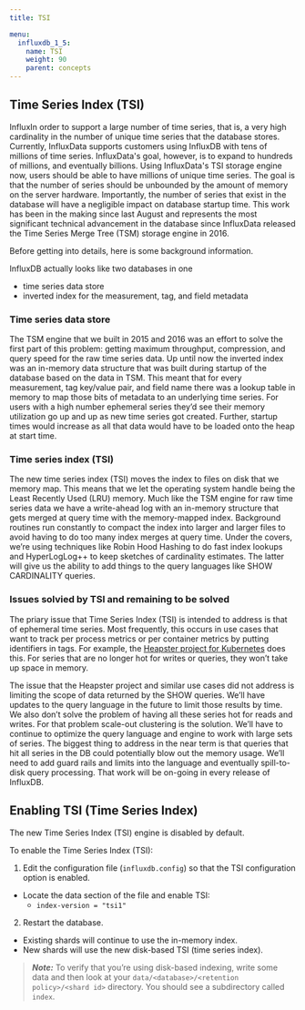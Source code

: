 ```yaml
---
title: TSI

menu:
  influxdb_1_5:
    name: TSI
    weight: 90
    parent: concepts
---
```


## Time Series Index (TSI)

InfluxIn order to support a large number of time series, that is, a very high cardinality in the number of unique time series that the database stores.
Currently, InfluxData supports customers using InfluxDB with tens of millions of time series. InfluxData's goal, however, is to expand to hundreds of millions, and eventually billions.
Using InfluxData's TSI storage engine now, users should be able to have millions of unique time series.
The goal is that the number of series should be unbounded by the amount of memory on the server hardware.
Importantly, the number of series that exist in the database will have a negligible impact on database startup time.
This work has been in the making since last August and represents the most significant technical advancement in the database since InfluxData released the Time Series Merge Tree (TSM) storage engine in 2016.

Before getting into details, here is some background information.

InfluxDB actually looks like two databases in one

* time series data store
* inverted index for the measurement, tag, and field metadata

### Time series data store

The TSM engine that we built in 2015 and 2016 was an effort to solve the first part of this problem: getting maximum throughput, compression, and query speed for the raw time series data. Up until now the inverted index was an in-memory data structure that was built during startup of the database based on the data in TSM. This meant that for every measurement, tag key/value pair, and field name there was a lookup table in memory to map those bits of metadata to an underlying time series. For users with a high number ephemeral series they’d see their memory utilization go up and up as new time series got created. Further, startup times would increase as all that data would have to be loaded onto the heap at start time.

### Time series index (TSI)

The new time series index (TSI) moves the index to files on disk that we memory map. This means that we let the operating system handle being the Least Recently Used (LRU) memory. Much like the TSM engine for raw time series data we have a write-ahead log with an in-memory structure that gets merged at query time with the memory-mapped index. Background routines run constantly to compact the index into larger and larger files to avoid having to do too many index merges at query time. Under the covers, we’re using techniques like Robin Hood Hashing to do fast index lookups and HyperLogLog++ to keep sketches of cardinality estimates. The latter will give us the ability to add things to the query languages like SHOW CARDINALITY queries.

### Issues solvied by TSI and remaining to be solved


The priary issue that Time Series Index (TSI) is intended to address is that of ephemeral time series. Most frequently, this occurs in use cases that want to track per process metrics or per container metrics by putting identifiers in tags. For example, the [Heapster project for Kubernetes](https://github.com/kubernetes/heapster) does this. For series that are no longer hot for writes or queries, they won’t take up space in memory.

The issue that the Heapster project and similar use cases did not address is limiting the scope of data returned by the SHOW queries. We’ll have updates to the query language in the future to limit those results by time. We also don’t solve the problem of having all these series hot for reads and writes. For that problem scale-out clustering is the solution. We’ll have to continue to optimize the query language and engine to work with large sets of series. The biggest thing to address in the near term is that queries that hit all series in the DB could potentially blow out the memory usage. We’ll need to add guard rails and limits into the language and eventually spill-to-disk query processing. That work will be on-going in every release of InfluxDB.

## Enabling TSI (Time Series Index)

The new Time Series Index (TSI) engine is disabled by default.

To enable the Time Series Index (TSI):

1. Edit the configuration file (`influxdb.config`) so that the TSI configuration option is enabled.
  - Locate the data section of the file and enable TSI:
    - `index-version = "tsi1"`

2. Restart the database.

* Existing shards will continue to use the in-memory index.
* New shards will use the new disk-based TSI (time series index).

> ***Note:*** To verify that you’re using disk-based indexing, write some data and then look at your `data/<database>/<retention policy>/<shard id>` directory. You should see a subdirectory called `index`.
